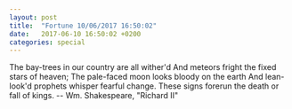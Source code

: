 ```yaml
---
layout: post
title:  "Fortune 10/06/2017 16:50:02"
date:   2017-06-10 16:50:02 +0200
categories: special
---
```


The bay-trees in our country are all wither'd
And meteors fright the fixed stars of heaven;
The pale-faced moon looks bloody on the earth
And lean-look'd prophets whisper fearful change.
These signs forerun the death or fall of kings.
		-- Wm. Shakespeare, "Richard II"
